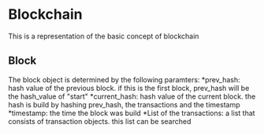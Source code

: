 # Blockchain
This is a representation of the basic concept of blockchain

## Block
The block object is determined by the following paramters:
*prev_hash: hash value of the previous block. if this is the first block, prev_hash will be the hash_value of "start"
*current_hash: hash value of the current block. the hash is build by hashing prev_hash, the transactions and the timestamp
*timestamp: the time the block was build
*List of the transactions: a list that consists of transaction objects. this list can be searched
